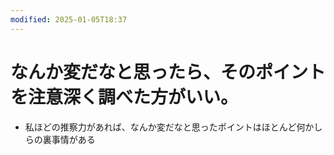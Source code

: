 ```yaml
---
modified: 2025-01-05T18:37
---
```

# なんか変だなと思ったら、そのポイントを注意深く調べた方がいい。

- 私ほどの推察力があれば、なんか変だなと思ったポイントはほとんど何かしらの裏事情がある